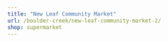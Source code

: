 ```yaml
---
title: "New Leaf Community Market"
url: /boulder-creek/new-leaf-community-market-2/
shop: supermarket
---
```

